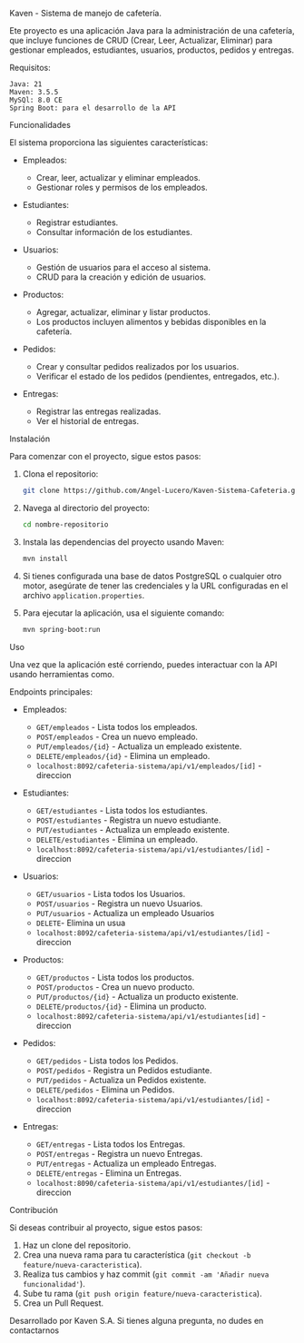 Kaven - Sistema de manejo de cafetería.

Ete proyecto es una aplicación Java para la administración de una cafetería, 
que incluye funciones de CRUD (Crear, Leer, Actualizar, Eliminar) 
para gestionar empleados, estudiantes, usuarios, productos, pedidos y entregas.

Requisitos:

    Java: 21
    Maven: 3.5.5
    MySQl: 8.0 CE
    Spring Boot: para el desarrollo de la API

Funcionalidades

El sistema proporciona las siguientes características:

- Empleados:
  - Crear, leer, actualizar y eliminar empleados.
  - Gestionar roles y permisos de los empleados.
  
- Estudiantes:
  - Registrar estudiantes.
  - Consultar información de los estudiantes.
  
- Usuarios:
  - Gestión de usuarios para el acceso al sistema.
  - CRUD para la creación y edición de usuarios.
  
- Productos:
  - Agregar, actualizar, eliminar y listar productos.
  - Los productos incluyen alimentos y bebidas disponibles en la cafetería.

- Pedidos:
  - Crear y consultar pedidos realizados por los usuarios.
  - Verificar el estado de los pedidos (pendientes, entregados, etc.).
  
- Entregas:
  - Registrar las entregas realizadas.
  - Ver el historial de entregas.

Instalación

Para comenzar con el proyecto, sigue estos pasos:

1. Clona el repositorio:
    ```bash
    git clone https://github.com/Angel-Lucero/Kaven-Sistema-Cafeteria.git
    ```

2. Navega al directorio del proyecto:
    ```bash
    cd nombre-repositorio
    ```

3. Instala las dependencias del proyecto usando Maven:
    ```bash
    mvn install
    ```

4. Si tienes configurada una base de datos PostgreSQL o cualquier otro motor, 
asegúrate de tener las credenciales y la URL configuradas en el archivo 
`application.properties`.

5. Para ejecutar la aplicación, usa el siguiente comando:
    ```bash
    mvn spring-boot:run
    ```

Uso

Una vez que la aplicación esté corriendo, puedes interactuar con la API usando herramientas 
como.

Endpoints principales:

- Empleados:
  - `GET/empleados` - Lista todos los empleados.
  - `POST/empleados` - Crea un nuevo empleado.
  - `PUT/empleados/{id}` - Actualiza un empleado existente.
  - `DELETE/empleados/{id}` - Elimina un empleado.
  - `localhost:8092/cafeteria-sistema/api/v1/empleados/[id]` - direccion

- Estudiantes:
  - `GET/estudiantes` - Lista todos los estudiantes.
  - `POST/estudiantes` - Registra un nuevo estudiante.
  - `PUT/estudiantes` - Actualiza un empleado existente.
  - `DELETE/estudiantes` - Elimina un empleado.
  - `localhost:8092/cafeteria-sistema/api/v1/estudiantes/[id]` - direccion

- Usuarios:
  - `GET/usuarios` - Lista todos los Usuarios.
  - `POST/usuarios` - Registra un nuevo Usuarios.
  - `PUT/usuarios` - Actualiza un empleado Usuarios
  - `DELETE`- Elimina un usua
  - `localhost:8092/cafeteria-sistema/api/v1/estudiantes/[id]` - direccion

- Productos:
  - `GET/productos` - Lista todos los productos.
  - `POST/productos` - Crea un nuevo producto.
  - `PUT/productos/{id}` - Actualiza un producto existente.
  - `DELETE/productos/{id}` - Elimina un producto.
  - `localhost:8092/cafeteria-sistema/api/v1/estudiantes[id]` - direccion

- Pedidos:
  - `GET/pedidos` - Lista todos los Pedidos.
  - `POST/pedidos` - Registra un Pedidos estudiante.
  - `PUT/pedidos` - Actualiza un Pedidos existente.
  - `DELETE/pedidos` - Elimina un Pedidos.
  - `localhost:8092/cafeteria-sistema/api/v1/estudiantes/[id]` - direccion

- Entregas:
  - `GET/entregas` - Lista todos los Entregas.
  - `POST/entregas` - Registra un nuevo Entregas.
  - `PUT/entregas` - Actualiza un empleado Entregas.
  - `DELETE/entregas` - Elimina un Entregas.
  - `localhost:8090/cafeteria-sistema/api/v1/estudiantes/[id]` - direccion

Contribución

Si deseas contribuir al proyecto, sigue estos pasos:

1. Haz un clone del repositorio.
2. Crea una nueva rama para tu característica (`git checkout -b feature/nueva-caracteristica`).
3. Realiza tus cambios y haz commit (`git commit -am 'Añadir nueva funcionalidad'`).
4. Sube tu rama (`git push origin feature/nueva-caracteristica`).
5. Crea un Pull Request.


Desarrollado por Kaven S.A. Si tienes alguna pregunta, no dudes en contactarnos

